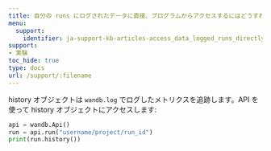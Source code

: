 ```yaml
---
title: 自分の runs にログされたデータに直接、プログラムからアクセスするにはどうすればよいですか？
menu:
  support:
    identifier: ja-support-kb-articles-access_data_logged_runs_directly_programmatically
support:
- 実験
toc_hide: true
type: docs
url: /support/:filename
---
```


history オブジェクトは `wandb.log` でログしたメトリクスを追跡します。API を使って history オブジェクトにアクセスします:

```python
api = wandb.Api()
run = api.run("username/project/run_id")
print(run.history())
```